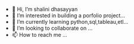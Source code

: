 - 👋 Hi, I’m shalini dhasayyan
- 👀 I’m interested in building a porfolio project...
- 🌱 I’m currently learning python,sql,tableau,etl...
- 💞️ I’m looking to collaborate on ...
- 📫 How to reach me ...

<!---
shalini-dhas/shalini-dhas is a ✨ special ✨ repository because its `README.md` (this file) appears on your GitHub profile.
You can click the Preview link to take a look at your changes.
--->


